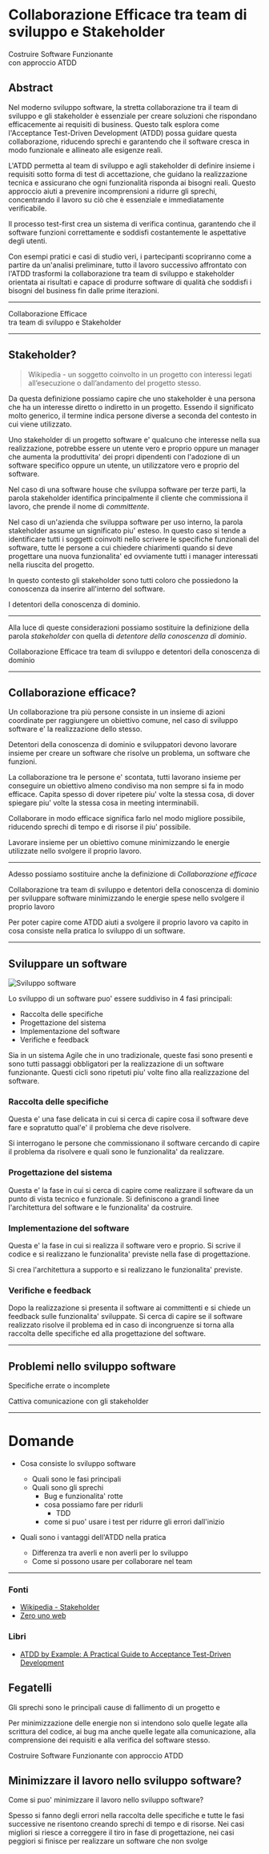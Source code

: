 # Collaborazione Efficace tra team di sviluppo e Stakeholder
Costruire Software Funzionante  
con approccio ATDD


## Abstract

Nel moderno sviluppo software, la stretta collaborazione tra il team di sviluppo
e gli stakeholder è essenziale per creare soluzioni che rispondano efficacemente
ai requisiti di business. Questo talk esplora come l'Acceptance Test-Driven
Development (ATDD) possa guidare questa collaborazione, riducendo sprechi e
garantendo che il software cresca in modo funzionale e allineato alle esigenze
reali.


L'ATDD permetta al team di sviluppo e agli stakeholder di definire insieme i
requisiti sotto forma di test di accettazione, che guidano la realizzazione
tecnica e assicurano che ogni funzionalità risponda ai bisogni reali. Questo
approccio aiuti a prevenire incomprensioni a ridurre gli sprechi, concentrando
il lavoro su ciò che è essenziale e immediatamente verificabile.


Il processo test-first crea un sistema di verifica continua, garantendo che il
software funzioni correttamente e soddisfi costantemente le aspettative degli
utenti.


Con esempi pratici e casi di studio veri, i partecipanti scopriranno come a
partire da un'analisi preliminare, tutto il lavoro successivo affrontato con
l'ATDD trasformi la collaborazione tra team di sviluppo e stakeholder orientata
ai risultati e capace di produrre software di qualità che soddisfi i bisogni del
business fin dalle prime iterazioni.


---

Collaborazione Efficace  
tra team di sviluppo e <span class="fragment highlight-current-blue" data-fragment-index="2">Stakeholder</span>

---

## Stakeholder?


> Wikipedia - un soggetto coinvolto in un progetto con interessi legati
all’esecuzione o dall’andamento del progetto stesso.

Da questa definizione possiamo capire che uno stakeholder è una persona che ha
un interesse diretto o indiretto in un progetto. Essendo il significato molto
generico, il termine indica persone diverse a seconda del contesto in cui viene
utilizzato.

Uno stakeholder di un progetto software e' qualcuno che interesse nella sua
realizzazione, potrebbe essere un utente vero e proprio oppure un manager che
aumenta la produttivita' dei propri dipendenti con l'adozione di un software
specifico oppure un utente, un utilizzatore vero e proprio del software.

Nel caso di una software house che sviluppa software per terze parti, la parola
stakeholder identifica principalmente il cliente che commissiona il lavoro, che
prende il nome di *committente*.

Nel caso di un'azienda che sviluppa software per uso interno, la parola
stakeholder assume un significato piu' esteso. In questo caso si tende a
identificare tutti i soggetti coinvolti nello scrivere le specifiche funzionali
del software, tutte le persone a cui chiedere chiarimenti quando si deve
progettare una nuova funzionalita' ed ovviamente tutti i manager interessati
nella riuscita del progetto.


In questo contesto gli stakeholder sono tutti coloro che possiedono la
conoscenza da inserire all'interno del software.  

I detentori della conoscenza di dominio.


---


Alla luce di queste considerazioni possiamo sostituire la definizione della
parola *stakeholder* con quella di *detentore della conoscenza di dominio*.


<span class="fragment highlight-current-blue" data-fragment-index="1">Collaborazione Efficace</span> 
tra team di sviluppo e <span class="fragment highlight-current-blue" data-fragment-index="0">detentori della conoscenza di dominio</span>

---

## Collaborazione efficace?


Un collaborazione tra più persone consiste in un insieme di azioni coordinate
per raggiungere un obiettivo comune, nel caso di sviluppo software e' la
realizzazione dello stesso. 

Detentori della conoscenza di dominio e sviluppatori devono lavorare insieme per
creare un software che risolve un problema, un software che funzioni.

La collaborazione tra le persone e' scontata, tutti lavorano insieme per
conseguire un obiettivo almeno condiviso ma non sempre si fa in modo efficace.
Capita spesso di dover ripetere piu' volte la stessa cosa, di dover spiegare piu'
volte la stessa cosa in meeting interminabili. 

Collaborare in modo efficace significa farlo nel modo migliore possibile,
riducendo sprechi di tempo e di risorse il piu' possibile.

Lavorare insieme per un obiettivo comune minimizzando le energie utilizzate
nello svolgere il proprio lavoro.


---


Adesso possiamo sostituire anche la definizione di *Collaborazione efficace*

<span class="fragment highlight-current-blue" data-fragment-index="0">
Collaborazione </span> tra team di sviluppo e detentori della conoscenza di
dominio 
<span class="fragment highlight-current-blue" data-fragment-index="0">
per <span class="fragment highlight-current-blue" data-fragment-index="1"> sviluppare software </span>
minimizzando le energie spese nello svolgere il proprio lavoro</span>

Per poter capire come ATDD aiuti a svolgere il proprio lavoro va capito in cosa
consiste nella pratica lo sviluppo di un software.


---

## Sviluppare un software

![Sviluppo software](sviluppare.svg)

Lo sviluppo di un software puo' essere suddiviso in 4 fasi principali: 
 - Raccolta delle specifiche
 - Progettazione del sistema
 - Implementazione del software
 - Verifiche e feedback

Sia in un sistema Agile che in uno tradizionale, queste fasi sono presenti e
sono tutti passaggi obbligatori per la realizzazione di un software funzionante.
Questi cicli sono ripetuti piu' volte fino alla realizzazione del software.

### Raccolta delle specifiche
Questa e' una fase delicata in cui si cerca di capire cosa il software deve fare
e sopratutto qual'e' il problema che deve risolvere.

Si interrogano le persone che commissionano il software cercando di capire il 
problema da risolvere e quali sono le funzionalita' da realizzare.

### Progettazione del sistema
Questa e' la fase in cui si cerca di capire come realizzare il software da un
punto di vista tecnico e funzionale. Si definiscono a grandi linee
l'architettura del software e le funzionalita' da costruire.

### Implementazione del software
Questa e' la fase in cui si realizza il software vero e proprio. Si scrive il
codice e si realizzano le funzionalita' previste nella fase di progettazione.

Si crea l'architettura a supporto e si realizzano le funzionalita' previste.

### Verifiche e feedback
Dopo la realizzazione si presenta il software ai committenti e si chiede un
feedback sulle funzionalita' sviluppate. Si cerca di capire se il software
realizzato risolve il problema ed in caso di incongruenze si torna alla raccolta
delle specifiche ed alla progettazione del software.



---

## Problemi nello sviluppo software 

Specifiche errate o incomplete


Cattiva comunicazione con gli stakeholder



---

# Domande
- Cosa consiste lo sviluppo software
  - Quali sono le fasi principali
  - Quali sono gli sprechi
    - Bug e funzionalita' rotte
    - cosa possiamo fare per ridurli
        - TDD 
    - come si puo' usare i test per ridurre gli errori dall'inizio

  
- Quali sono i vantaggi dell'ATDD nella pratica
    - Differenza tra averli e non averli per lo sviluppo
    - Come si possono usare per collaborare nel team



---

<div class="sources">

### Fonti 

- [Wikipedia - Stakeholder](https://it.wikipedia.org/wiki/Stakeholder)
- [Zero uno web](https://www.zerounoweb.it/software/gli-stakeholder-e-il-loro-punto-di-vista/)


### Libri

- [ATDD by Example: A Practical Guide to Acceptance Test-Driven Development](https://www.amazon.it/ATDD-Example-Practical-Acceptance-Test-Driven/dp/0321784154)

</div>


## Fegatelli

Gli sprechi sono le principali cause di fallimento di un progetto e

Per minimizzazione delle energie non si intendono solo quelle legate alla
scrittura del codice, ai bug ma anche quelle legate alla comunicazione, alla
comprensione dei requisiti e alla verifica del software stesso. 

Costruire Software Funzionante
con approccio <span class="fragment highlight-current-blue" data-fragment-index="1">ATDD</span>

## Minimizzare il lavoro nello sviluppo software?
Come si puo' minimizzare il lavoro nello sviluppo software?

Spesso si fanno degli errori nella raccolta delle specifiche e tutte le fasi
successive ne risentono creando sprechi di tempo e di risorse. Nei casi migliori
si riesce a correggere il tiro in fase di progettazione, nei casi peggiori si
finisce per realizzare un software che non svolge
